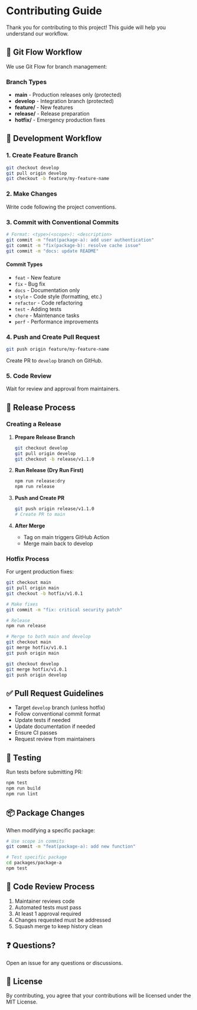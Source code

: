 # Contributing Guide

Thank you for contributing to this project! This guide will help you understand our workflow.

## 🌳 Git Flow Workflow

We use Git Flow for branch management:

### Branch Types

- **main** - Production releases only (protected)
- **develop** - Integration branch (protected)
- **feature/** - New features
- **release/** - Release preparation
- **hotfix/** - Emergency production fixes

## 📝 Development Workflow

### 1. Create Feature Branch

```bash
git checkout develop
git pull origin develop
git checkout -b feature/my-feature-name
```

### 2. Make Changes

Write code following the project conventions.

### 3. Commit with Conventional Commits

```bash
# Format: <type>(<scope>): <description>
git commit -m "feat(package-a): add user authentication"
git commit -m "fix(package-b): resolve cache issue"
git commit -m "docs: update README"
```

#### Commit Types

- `feat` - New feature
- `fix` - Bug fix
- `docs` - Documentation only
- `style` - Code style (formatting, etc.)
- `refactor` - Code refactoring
- `test` - Adding tests
- `chore` - Maintenance tasks
- `perf` - Performance improvements

### 4. Push and Create Pull Request

```bash
git push origin feature/my-feature-name
```

Create PR to `develop` branch on GitHub.

### 5. Code Review

Wait for review and approval from maintainers.

## 🚀 Release Process

### Creating a Release

1. **Prepare Release Branch**
   ```bash
   git checkout develop
   git pull origin develop
   git checkout -b release/v1.1.0
   ```

2. **Run Release (Dry Run First)**
   ```bash
   npm run release:dry
   npm run release
   ```

3. **Push and Create PR**
   ```bash
   git push origin release/v1.1.0
   # Create PR to main
   ```

4. **After Merge**
   - Tag on main triggers GitHub Action
   - Merge main back to develop

### Hotfix Process

For urgent production fixes:

```bash
git checkout main
git pull origin main
git checkout -b hotfix/v1.0.1

# Make fixes
git commit -m "fix: critical security patch"

# Release
npm run release

# Merge to both main and develop
git checkout main
git merge hotfix/v1.0.1
git push origin main

git checkout develop
git merge hotfix/v1.0.1
git push origin develop
```

## ✅ Pull Request Guidelines

- Target `develop` branch (unless hotfix)
- Follow conventional commit format
- Update tests if needed
- Update documentation if needed
- Ensure CI passes
- Request review from maintainers

## 🧪 Testing

Run tests before submitting PR:

```bash
npm test
npm run build
npm run lint
```

## 📦 Package Changes

When modifying a specific package:

```bash
# Use scope in commits
git commit -m "feat(package-a): add new function"

# Test specific package
cd packages/package-a
npm test
```

## 🤝 Code Review Process

1. Maintainer reviews code
2. Automated tests must pass
3. At least 1 approval required
4. Changes requested must be addressed
5. Squash merge to keep history clean

## ❓ Questions?

Open an issue for any questions or discussions.

## 📜 License

By contributing, you agree that your contributions will be licensed under the MIT License.
